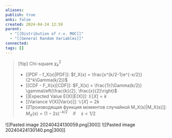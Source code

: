 ```yaml
---
aliases: 
publish: true
anki: false
created: 2024-04-24 12:59
parent:
  - "[[Distribution of r.v. MOC]]"
  - "[[General Random Variables]]"
connected: 
tags: []
---
```



> [!tip] Chi-square $\chi^2_k$ 
> - [[PDF - f_X(x)|PDF]]: $f_X(x) = \frac{x^{k/2-1}e^{-x/2}}{2^k\Gamma(k/2)}$
> - [[CDF - F_X(x)|CDF]]: $F_X(x) = \frac{1}{\Gamma(k/2)} \gamma\left(\frac{k}{2}, \frac{x}{2}\right)$
> - [[Expected Value E(X)|E(X)]]: $\mathbb{E}[X] = k$
> - [[Variance V(X)|Var(x)]]: $\mathbb{V}[X] = 2k$
> - [[Производящая функция моментов случайной M_X(s)|M_X(s)]]: $M_X(s) = (1 - 2s)^{-k/2} \quad \text{if} \quad s < 1/2$

![[Pasted image 20240424130059.png|300]]
![[Pasted image 20240424130140.png|300]]